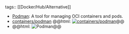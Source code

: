 tags:: [[Docker/Hub/Alternative]]

- [Podman](https://podman.io/): A tool for managing OCI containers and pods.
- [containers/podman](https://github.com/containers/podman)
  @@html: <a href="https://github.com/containers/podman/"><img src="https://github-readme-stats-astronomer.vercel.app/api/pin/?username=containers&repo=podman&theme=tokyonight" alt="containers/podman"/></a>@@
- @@html: <img src="https://podman.io/images/optimized/podman-ui-1200w-646h.webp" alt="Podman" class="book-cover" />@@